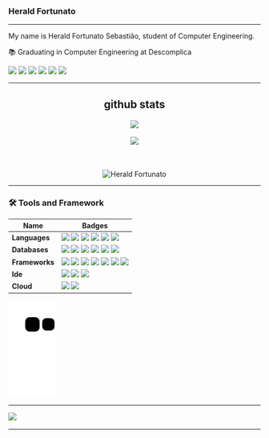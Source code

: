 
### Herald Fortunato
<hr>
My name is Herald Fortunato Sebastião, student of Computer Engineering. 

📚 Graduating in Computer Engineering at Descomplica<br>

<div>
  <a href="https://www.instagram.com/herald.fortunato/" target="_blank"><img src="https://img.shields.io/badge/-Instagram-%23E4405F?style=for-the-badge&logo=instagram&logoColor=white" target="_blank"></a>
  <a href="https://www.facebook.com/herald.fortunato.12/" target="_blank"><img src="https://img.shields.io/badge/Facebook-1877F2?style=for-the-badge&logo=facebook&logoColor=white" target="_blank"></a> 
  <a href = "mailto:heraldfortunato1@gmail.com"><img src="https://img.shields.io/badge/-Gmail-%23333?style=for-the-badge&logo=gmail&logoColor=white" target="_blank"></a>
  <a href="https://www.linkedin.com/in/herald-fortunato-sebasti%C3%A3o-677429218/" target="_blank"><img src="https://img.shields.io/badge/-LinkedIn-%230077B5?style=for-the-badge&logo=linkedin&logoColor=white" target="_blank"></a> 
  <a href="https://twitter.com/FortunatoHerald" target="_blank"><img src="https://img.shields.io/badge/Twitter-1DA1F2?style=for-the-badge&logo=twitter&logoColor=white" /></a>
  <a href="https://github.com/Fortunato-Herald" taret="_blank"><img src="https://img.shields.io/badge/GitHub-100000?style=for-the-badge&logo=github&logoColor=white" /></a>
</div>

<hr>

<div align="center">
  <h2>github stats</h2>
  <a href="https://github.com/Fortunato-Herald">
    <img align="center" src="https://github-readme-stats.vercel.app/api?username=Fortunato-Herald&&show_icons=true&title_color=ffffff&icon_color=bb2acf&text_color=daf7dc&bg_color=202021" /></a>
 </div>
 
  <br>
  
<div align="center">
  <img height="198em" src="https://github-readme-stats.vercel.app/api/top-langs/?username=Fortunato-Herald&layout=compact&langs_count=8&bg_color=202021&text_color=ffffff" />
</div>

<div align="center" >
  <p>&nbsp;</p>
  <p><img align="center" src="https://github-readme-streak-stats.herokuapp.com/?user=Fortunato-Herald&theme=dark" alt="Herald Fortunato" /></p></div>
  
<hr>

<div>
  <h3> 🛠 Tools and Framework </h3>

| Name  | Badges   |
| ------- | -------- |
| **Languages**   | <img src="https://img.shields.io/badge/HTML-239120?style=for-the-badge&logo=html5&logoColor=white" />  <img src="https://img.shields.io/badge/CSS3-1572B6?style=for-the-badge&logo=css3&logoColor=white" /> <img src="https://img.shields.io/badge/JavaScript-F7DF1E?style=for-the-badge&logo=javascript&logoColor=black" /> <img src="https://img.shields.io/badge/Python-3776AB?style=for-the-badge&logo=python&logoColor=white" /> <img src="https://img.shields.io/badge/R-276DC3?style=for-the-badge&logo=r&logoColor=white" /> <img src="https://img.shields.io/badge/Java-ED8B00?style=for-the-badge&logo=java&logoColor=white"/>   |
| **Databases**   | <img src="https://img.shields.io/badge/MySQL-005C84?style=for-the-badge&logo=mysql&logoColor=white" /> <img src="https://img.shields.io/badge/PostgreSQL-316192?style=for-the-badge&logo=postgresql&logoColor=white" /> <img src="https://img.shields.io/badge/SQLite-07405E?style=for-the-badge&logo=sqlite&logoColor=white" /> <img src="https://img.shields.io/badge/MongoDB-4EA94B?style=for-the-badge&logo=mongodb&logoColor=white" /> <img src="https://img.shields.io/badge/redis-%23DD0031.svg?&style=for-the-badge&logo=redis&logoColor=white" /> <img src="https://img.shields.io/badge/Couchbase-EA2328?style=for-the-badge&logo=couchbase&logoColor=white" />   |
| **Frameworks**   |  <img src="https://img.shields.io/badge/Django-092E20?style=for-the-badge&logo=django&logoColor=white" /> <img src="https://img.shields.io/badge/jQuery-0769AD?style=for-the-badge&logo=jquery&logoColor=white" /> <img src="https://img.shields.io/badge/React-20232A?style=for-the-badge&logo=react&logoColor=61DAFB" /> <img src="https://img.shields.io/badge/Vue.js-35495E?style=for-the-badge&logo=vue.js&logoColor=4FC08D" /> <img src="https://img.shields.io/badge/Angular-DD0031?style=for-the-badge&logo=angular&logoColor=white" /> <img src="https://img.shields.io/badge/Bootstrap-563D7C?style=for-the-badge&logo=bootstrap&logoColor=white" /> <img src="https://img.shields.io/badge/Node.js-43853D?style=for-the-badge&logo=node.js&logoColor=white" />    |
| **Ide**  | <img src="https://img.shields.io/badge/Visual_Studio_Code-0078D4?style=for-the-badge&logo=visual%20studio%20code&logoColor=white" /> <img src="https://img.shields.io/badge/RStudio-75AADB?style=for-the-badge&logo=RStudio&logoColor=white" /> <img src="https://img.shields.io/badge/PyCharm-000000.svg?&style=for-the-badge&logo=PyCharm&logoColor=white" />  |
| **Cloud**  | <img src="https://img.shields.io/badge/GIT-E44C30?style=for-the-badge&logo=git&logoColor=white" /> <img src="https://img.shields.io/badge/Amazon_AWS-232F3E?style=for-the-badge&logo=amazon-aws&logoColor=white" />   |
</div>

<div> 
  
  ![Snake animation](https://github.com/Fortunato-Herald/Fortunato-Herald/blob/output/github-contribution-grid-snake.svg)
 
</div>
<hr>
<img src="https://img.shields.io/github/followers/Fortunato-Herald.svg?style=social&label=Follow&maxAge=2592000" />
<hr>
  


